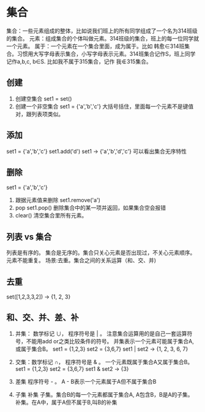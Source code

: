 集合
===
集合：一些元素组成的整体，比如说我们班上的所有同学组成了一个名为314班级的集合。
元素：组成集合的个体叫做元素。314班级的集合，班上的每一位同学就一个元素。
属于：一个元素在一个集合里面，成为属于。比如 韩愈∈314班集合。习惯用大写字母表示集合，小写字母表示元素。314班集合记作S，班上同学记作a,b,c, b∈S.
比如我不属于315集合，记作  我∉315集合。

## 创建
1. 创建空集合
set1 = set()
2. 创建一个非空集合
set1 = {'a','b','c'}
大括号括住，里面每一个元素不是键值对，跟列表项类似。

## 添加
set1 = {'a','b','c'}
set1.add('d')
set1  →  {'a','b','d','c'}    可以看出集合无序特性


## 删除
set1 = {'a','b','c'}
1. 跟据元素值来删除
set1.remove('a')
2. pop
set1.pop()  删除集合中的某一项并返回，如果集合空会报错
3. clear()
清空集合里所有元素。



## 列表 vs 集合
列表是有序的。
集合是无序的。集合只关心元素是否出现过，不关心元素顺序。
元素不能重复。
场景:去重。集合之间的关系运算（和、交、并)

## 去重
set([1,2,3,3,2])  →  {1, 2, 3}

## 和、交、并、差、补
1. 并集： 数学标记 ∪，   程序符号是 | 。
注意集合运算用的是自己一套运算符号，不能用add or之类比较条件的符号。
并集表示一个元素可能属于集合A, 或属于集合B。
set1 = {1,2,3}
set2 = {3,6,7}
set1 | set2  →  {1, 2, 3, 6, 7}

2. 交集：数学标记 ∩，  程序符号是 & 。
一个元素既属于集合A又属于集合B。
set1 = {1,2,3}
set2 = {3,6,7}
set1 & set2  →  {3} 

3. 差集 程序符号 - 。
A - B表示一个元素属于A但不属于集合B

4. 子集 补集
子集。集合B的每一个元素都属于集合A, A包含B，B是A的子集。
补集。在A中，属于A但不属于B,叫B的补集 


